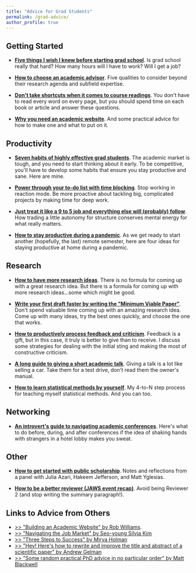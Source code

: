 ```yaml
---
title: "Advice for Grad Students"
permalink: /grad-advice/
author_profile: true
---
```


## Getting Started

- [**Five things I wish I knew before starting grad school**](/blog/wish-i-knew-before-grad-school). Is grad school really that hard? How many hours will I have to work? Will I get a job? 

- [**How to choose an academic advisor**](/blog/advisors). Five qualities to consider beyond their research agenda and subfield expertise.

- [**Don't take shortcuts when it comes to course readings**](/blog/reading). You don't have to read every word on every page, but you should spend time on each book or article and answer these questions.

- [**Why you need an academic website**](/blog/website). And some practical advice for how to make one and what to put on it.


## Productivity

- [**Seven habits of highly effective grad students**](/blog/seven-habits).  The academic market is tough, and you need to start thinking about it early. To be competitive, you'll have to develop some habits that ensure you stay productive and sane. Here are mine.

- [**Power through your to-do list with time blocking**](/blog/time-blocking). Stop working in reaction mode. Be more proactive about tackling big, complicated projects by making time for deep work.

- [**Just treat it like a 9 to 5 job and everything else will (probably) follow**](/blog/9to5). How trading a little autonomy for structure conserves mental energy for what really matters.

- [**How to stay productive during a pandemic**](/blog/pandemic-productivity). As we get ready to start another (hopefully, the last) remote semester, here are four ideas for staying productive at home during a pandemic. 

## Research

- [**How to have more research ideas**](/blog/more-ideas). There is no formula for coming up with a great research idea. But there is a formula for coming up with more research ideas...some which might be good.

- [**Write your first draft faster by writing the "Minimum Viable Paper"**](/blog/minumum-viable-paper). Don't spend valuable time coming up with an amazing research idea. Come up with many ideas, try the best ones quickly, and choose the one that works.  

- [**How to productively process feedback and criticism**](/blog/get-feedback). Feedback is a gift, but in this case, it truly is better to give than to receive. I discuss some strategies for dealing with the initial sting and making the most of constructive criticism.

- [**A long guide to giving a short academic talk**](/blog/short-talk).  Giving a talk is a lot like selling a car. Take them for a test drive, don't read them the owner's manual.

- [**How to learn statistical methods by yourself**](/blog/teach-yourself-methods). My 4-to-N step process for teaching myself statistical methods. And you can too.

## Networking

- [**An introvert's guide to navigating academic conferences**](/blog/conferences). Here's what to do before, during, and after conferences if the idea of shaking hands with strangers in a hotel lobby makes you sweat.

## Other

- [**How to get started with public scholarship**](/blog/public-scholarship). Notes and reflections from a panel with Julia Azari, Hakeem Jefferson, and Matt Yglesias.

- [**How to be a better reviewer (JAWS event recap)**](/blog/reviewing). Avoid being Reviewer 2 (and stop writing the summary paragraph!).

## Links to Advice from Others

- [>> "Building an Academic Website" by Rob Williams](https://jayrobwilliams.com/posts/2020/06/academic-website/). 
- [>> "Navigating the Job Market" by Seo-young Silvia Kim](https://tinyurl.com/y3wcrzsg)
- [>> "Three Steps to Success" by Mirya Holman](https://miryaholman.substack.com/p/three-steps-to-success)
- [>> "Hey! Here's how to rewrite and improve the title and abstract of a scientific paper" by Andrew Gelman](https://statmodeling.stat.columbia.edu/2023/11/27/rewriting-a-title-and-abstract-to-a-scientific-paper/)
- [>> "Some random practical PhD advice in no particular order" by Matt Blackwell](https://twitter.com/matt_blackwell/status/1748512347331727488)
